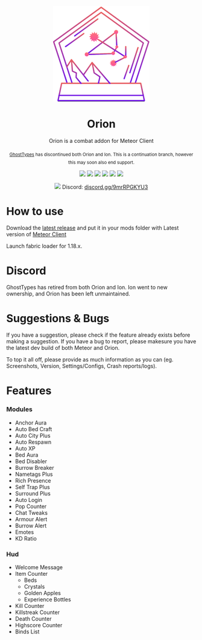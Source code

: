 <div align="center">
  <!-- Logo and Title -->
  <img src="/src/main/resources/assets/orion/logo.png">
  <h1>Orion</h1>
  <p>Orion is a combat addon for Meteor Client</p>

  <sub>[GhostTypes](https://github.com/GhostTypes) has discontinued both Orion and Ion. This is a continuation branch, however this may soon also end support.</sub>
  <!-- Fancy badges -->
  <a href="https://anticope.ml/pages/MeteorAddons.html"><img src="https://img.shields.io/badge/Verified%20Addon-Yes-blueviolet"></a>
  <img src="https://img.shields.io/github/last-commit/AntiCope/orion">
  <img src="https://img.shields.io/github/commit-activity/m/AntiCope/orion">
  <img src="https://img.shields.io/github/languages/code-size/AntiCope/orion">
  <img src="https://img.shields.io/tokei/lines/github/AntiCope/orion">
  <img src="https://img.shields.io/github/downloads/AntiCope/orion/total">
  <!-- <a href="https://discord.com/invite/9vGTkfA6H4"><img src="https://img.shields.io/discord/875153727013650482"></a> Discords go poof -->
</div>

<div align="center">
   
  <img src="https://user-images.githubusercontent.com/18114966/156883971-ef020185-32ab-412a-9d1e-64e61668aa5e.png" width="24px"> Discord: [discord.gg/9mrRPGKYU3](https://discord.gg/9mrRPGKYU3)
  
</div>

# How to use
Download the [latest release](https://github.com/AntiCope/orion/releases/latest) and put it in your mods folder with Latest version of [Meteor Client](https://meteorclient.com)

Launch fabric loader for 1.18.x.

# Discord
GhostTypes has retired from both Orion and Ion. Ion went to new ownership, and Orion has been left unmaintained.

# Suggestions & Bugs
If you have a suggestion, please check if the feature already exists before making a suggestion.
If you have a bug to report, please makesure you have the latest dev build of both Meteor and Orion.

To top it all off, please provide as much information as you can (eg. Screenshots, Version, Settings/Configs, Crash reports/logs).

# Features

### Modules
- Anchor Aura
- Auto Bed Craft
- Auto City Plus
- Auto Respawn
- Auto XP
- Bed Aura
- Bed Disabler
- Burrow Breaker
- Nametags Plus
- Rich Presence
- Self Trap Plus
- Surround Plus
- Auto Login
- Pop Counter
- Chat Tweaks
- Armour Alert
- Burrow Alert
- Emotes
- KD Ratio

### Hud
- Welcome Message
- Item Counter
	- Beds
	- Crystals
	- Golden Apples
	- Experience Bottles
- Kill Counter
- Killstreak Counter
- Death Counter
- Highscore Counter
- Binds List

